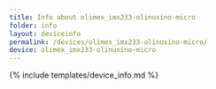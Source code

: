 ```yaml
---
title: Info about olimex_imx233-olinuxino-micro
folder: info
layout: deviceinfo
permalink: /devices/olimex_imx233-olinuxino-micro/
device: olimex_imx233-olinuxino-micro
---
```

{% include templates/device_info.md %}
